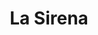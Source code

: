 ---
title: "La Sirena"
url: /madrid/la-sirena-calle-del-doctor-esquerdo/
shop: alimentos congelados
---
